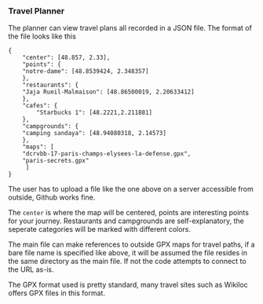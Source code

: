 ### Travel Planner

The planner can view travel plans all recorded in a JSON file. The format
of the file looks like this

```
{
    "center": [48.857, 2.33],
    "points": {
	"notre-dame": [48.8539424, 2.348357]
    },
    "restaurants": {
	"Jaja Rueil-Malmaison": [48.86500019, 2.20633412]
    },
    "cafes": {
        "Starbucks 1": [48.2221,2.211881]
    },
    "campgrounds": {
	"camping sandaya": [48.94080318, 2.14573]
    },
    "maps": [
	"dcrvbb-17-paris-champs-elysees-la-defense.gpx",
	"paris-secrets.gpx"
     ]	
}
```

The user has to upload a file like the one above on a server
accessible from outside, Github works fine.

The `center` is where the map will be centered, points are interesting
points for your journey. Restaurants and campgrounds are
self-explanatory, the seperate categories will be marked with
different colors.

The main file can make references to outside GPX maps for travel
paths, if a bare file name is specified like above, it will be assumed
the file resides in the same directory as the main file. If not the code
attempts to connect to the URL as-is.

The GPX format used is pretty standard, many travel sites such as
Wikiloc offers GPX files in this format. 


